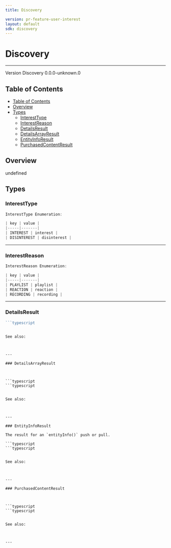 ```yaml
---
title: Discovery

version: pr-feature-user-interest
layout: default
sdk: discovery
---
```


# Discovery

---

Version Discovery 0.0.0-unknown.0

## Table of Contents

- [Table of Contents](#table-of-contents)
- [Overview](#overview)
- [Types](#types)
  - [InterestType](#interesttype)
  - [InterestReason](#interestreason)
  - [DetailsResult](#detailsresult)
  - [DetailsArrayResult](#detailsarrayresult)
  - [EntityInfoResult](#entityinforesult)
  - [PurchasedContentResult](#purchasedcontentresult)

## Overview

undefined

## Types

### InterestType

```typescript
InterestType Enumeration:

| key | value |
|-----|-------|
| INTEREST | interest |
| DISINTEREST | disinterest |

```

---

### InterestReason

```typescript
InterestReason Enumeration:

| key | value |
|-----|-------|
| PLAYLIST | playlist |
| REACTION | reaction |
| RECORDING | recording |

```

---

### DetailsResult

````typescript
```typescript

````

````

See also:



---

### DetailsArrayResult



```typescript
```typescript

````

````

See also:



---

### EntityInfoResult

The result for an `entityInfo()` push or pull.

```typescript
```typescript

````

````

See also:



---

### PurchasedContentResult



```typescript
```typescript

````

```

See also:



---
```
